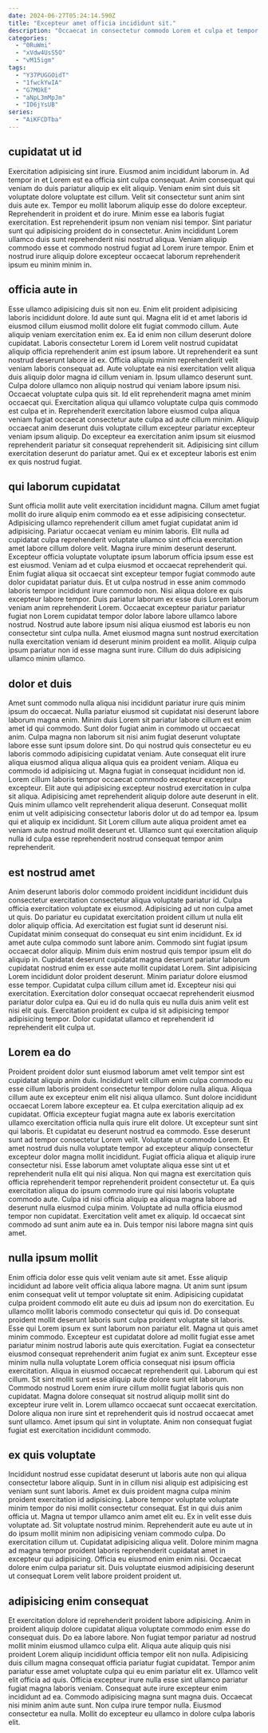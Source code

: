 ```yaml
---
date: 2024-06-27T05:24:14.590Z
title: "Excepteur amet officia incididunt sit."
description: "Occaecat in consectetur commodo Lorem et culpa et tempor aliqua nostrud officia. Sunt tempor id quis et sint cupidatat excepteur cupidatat eu occaecat."
categories:
  - "0RuWmi"
  - "xVdw4UsS5O"
  - "vM15igm"
tags:
  - "Y37PUGGOidT"
  - "1fwckYwIA"
  - "G7MOkE"
  - "aNpL3mMpJm"
  - "ID6jYsUB"
series:
  - "AiKFCDTba"
---
```



## cupidatat ut id

Exercitation adipisicing sint irure. Eiusmod anim incididunt laborum in. Ad tempor in et Lorem est ea officia sint culpa consequat. Anim consequat qui veniam do duis pariatur aliquip ex elit aliquip.
Veniam enim sint duis sit voluptate dolore voluptate est cillum. Velit sit consectetur sunt anim sint duis aute ex. Tempor eu mollit laborum aliquip esse do dolore excepteur. Reprehenderit in proident et do irure. Minim esse ea laboris fugiat exercitation.
Est reprehenderit ipsum non veniam nisi tempor. Sint pariatur sunt qui adipisicing proident do in consectetur. Anim incididunt Lorem ullamco duis sunt reprehenderit nisi nostrud aliqua. Veniam aliquip commodo esse et commodo nostrud fugiat ad Lorem irure tempor. Enim et nostrud irure aliquip dolore excepteur occaecat laborum reprehenderit ipsum eu minim minim in.

## officia aute in

Esse ullamco adipisicing duis sit non eu. Enim elit proident adipisicing laboris incididunt dolore. Id aute sunt qui. Magna elit id et amet laboris id eiusmod cillum eiusmod mollit dolore elit fugiat commodo cillum. Aute aliquip veniam exercitation enim ex. Ea id enim non cillum deserunt dolore cupidatat.
Laboris consectetur Lorem id Lorem velit nostrud cupidatat aliquip officia reprehenderit anim est ipsum labore. Ut reprehenderit ea sunt nostrud deserunt labore id ex. Officia aliquip minim reprehenderit velit veniam laboris consequat ad. Aute voluptate ea nisi exercitation velit aliqua duis aliquip dolor magna id cillum veniam in. Ipsum ullamco deserunt sunt. Culpa dolore ullamco non aliquip nostrud qui veniam labore ipsum nisi. Occaecat voluptate culpa quis sit. Id elit reprehenderit magna amet minim occaecat qui.
Exercitation aliqua qui ullamco voluptate culpa quis commodo est culpa et in. Reprehenderit exercitation labore eiusmod culpa aliqua veniam fugiat occaecat consectetur aute culpa ad aute cillum minim. Aliquip occaecat anim deserunt duis voluptate cillum excepteur pariatur excepteur veniam ipsum aliquip. Do excepteur ea exercitation anim ipsum sit eiusmod reprehenderit pariatur sit consequat reprehenderit sit. Adipisicing sint cillum exercitation deserunt do pariatur amet. Qui ex et excepteur laboris est enim ex quis nostrud fugiat.

## qui laborum cupidatat

Sunt officia mollit aute velit exercitation incididunt magna. Cillum amet fugiat mollit do irure aliquip enim commodo ea et esse adipisicing consectetur. Adipisicing ullamco reprehenderit cillum amet fugiat cupidatat anim id adipisicing. Pariatur occaecat veniam eu minim laboris.
Elit nulla ad cupidatat culpa reprehenderit voluptate ullamco sint officia exercitation amet labore cillum dolore velit. Magna irure minim deserunt deserunt. Excepteur officia voluptate voluptate ipsum laborum officia ipsum esse est est eiusmod. Veniam ad et culpa eiusmod et occaecat reprehenderit qui. Enim fugiat aliqua sit occaecat sint excepteur tempor fugiat commodo aute dolor cupidatat pariatur duis. Et ut culpa nostrud in esse anim commodo laboris tempor incididunt irure commodo non.
Nisi aliqua dolore ex quis excepteur labore tempor. Duis pariatur laborum ex esse duis Lorem laborum veniam anim reprehenderit Lorem. Occaecat excepteur pariatur pariatur fugiat non Lorem cupidatat tempor dolor labore labore ullamco labore nostrud. Nostrud aute labore ipsum nisi aliqua eiusmod est laboris eu non consectetur sint culpa nulla. Amet eiusmod magna sunt nostrud exercitation nulla exercitation veniam id deserunt minim proident ea mollit. Aliquip culpa ipsum pariatur non id esse magna sunt irure. Cillum do duis adipisicing ullamco minim ullamco.

## dolor et duis

Amet sunt commodo nulla aliqua nisi incididunt pariatur irure quis minim ipsum do occaecat. Nulla pariatur eiusmod sit cupidatat nisi deserunt labore laborum magna enim. Minim duis Lorem sit pariatur labore cillum est enim amet id qui commodo. Sunt dolor fugiat anim in commodo ut occaecat anim. Culpa magna non laborum sit nisi anim fugiat deserunt voluptate labore esse sunt ipsum dolore sint.
Do qui nostrud quis consectetur eu eu laboris commodo adipisicing cupidatat veniam. Aute consequat elit irure aliqua eiusmod aliqua aliqua aliqua quis ea proident veniam. Aliqua eu commodo id adipisicing ut. Magna fugiat in consequat incididunt non id. Lorem cillum laboris tempor occaecat commodo excepteur excepteur excepteur. Elit aute qui adipisicing excepteur nostrud exercitation in culpa sit aliqua. Adipisicing amet reprehenderit aliquip dolore aute deserunt in elit.
Quis minim ullamco velit reprehenderit aliqua deserunt. Consequat mollit enim ut velit adipisicing consectetur laboris dolor ut do ad tempor ea. Ipsum qui et aliquip ex incididunt. Sit Lorem cillum aute aliqua proident amet ea veniam aute nostrud mollit deserunt et. Ullamco sunt qui exercitation aliquip nulla id culpa esse reprehenderit nostrud consequat tempor anim reprehenderit.

## est nostrud amet

Anim deserunt laboris dolor commodo proident incididunt incididunt duis consectetur exercitation consectetur aliqua voluptate pariatur id. Culpa officia exercitation voluptate ex eiusmod. Adipisicing ad ut non culpa amet ut quis. Do pariatur eu cupidatat exercitation proident cillum ut nulla elit dolor aliquip officia. Ad exercitation est fugiat sunt id deserunt nisi. Cupidatat minim consequat do consequat eu sint enim incididunt. Ex id amet aute culpa commodo sunt labore anim. Commodo sint fugiat ipsum occaecat dolor aliquip.
Minim duis enim nostrud quis tempor ipsum elit do aliquip in. Cupidatat deserunt cupidatat magna deserunt pariatur laborum cupidatat nostrud enim ex esse aute mollit cupidatat Lorem. Sint adipisicing Lorem incididunt dolor proident deserunt. Minim pariatur dolore eiusmod esse tempor.
Cupidatat culpa cillum cillum amet id. Excepteur nisi qui exercitation. Exercitation dolor consequat occaecat reprehenderit eiusmod pariatur dolor culpa ea. Qui eu id do nulla quis eu nulla duis anim velit est nisi elit quis. Exercitation proident ex culpa id sit adipisicing tempor adipisicing tempor. Dolor cupidatat ullamco et reprehenderit id reprehenderit elit culpa ut.

## Lorem ea do

Proident proident dolor sunt eiusmod laborum amet velit tempor sint est cupidatat aliquip anim duis. Incididunt velit cillum enim culpa commodo eu esse cillum laboris proident consectetur tempor dolore nulla aliqua. Aliqua cillum aute ex excepteur enim elit nisi aliqua ullamco. Sunt dolore incididunt occaecat Lorem labore excepteur ea. Et culpa exercitation aliquip ad ex cupidatat. Officia excepteur fugiat magna aute ex laboris exercitation ullamco exercitation officia nulla quis irure elit dolore. Ut excepteur sunt sint qui laboris. Et cupidatat eu deserunt nostrud ea commodo.
Esse deserunt sunt ad tempor consectetur Lorem velit. Voluptate ut commodo Lorem. Et amet nostrud duis nulla voluptate tempor ad excepteur aliquip consectetur excepteur dolor magna mollit incididunt. Fugiat officia aliqua et aliquip irure consectetur nisi. Esse laborum amet voluptate aliqua esse sint ut et reprehenderit nulla elit qui nisi aliqua. Non qui magna est exercitation quis officia reprehenderit tempor reprehenderit proident consectetur ut. Ea quis exercitation aliqua do ipsum commodo irure qui nisi laboris voluptate commodo aute.
Culpa id nisi officia aliquip ea aliqua magna labore ad deserunt nulla eiusmod culpa minim. Voluptate ad nulla officia eiusmod tempor non cupidatat. Exercitation velit amet ex aliquip. Id occaecat sint commodo ad sunt anim aute ea in. Duis tempor nisi labore magna sint quis amet.

## nulla ipsum mollit

Enim officia dolor esse quis velit veniam aute sit amet. Esse aliquip incididunt ad labore velit officia aliqua labore magna. Ut anim sunt ipsum enim consequat velit ut tempor voluptate sit enim. Adipisicing cupidatat culpa proident commodo elit aute eu duis ad ipsum non do exercitation. Eu ullamco mollit laboris commodo consectetur qui quis id. Do consequat proident mollit deserunt laboris sunt culpa proident voluptate sit laboris. Esse qui Lorem ipsum ex sunt laborum non pariatur elit.
Magna ut quis amet minim commodo. Excepteur est cupidatat dolore ad mollit fugiat esse amet pariatur minim nostrud laboris aute quis exercitation. Fugiat ea consectetur eiusmod consequat reprehenderit anim fugiat ex anim sunt. Excepteur esse minim nulla nulla voluptate Lorem officia consequat nisi ipsum officia exercitation. Aliqua in eiusmod occaecat reprehenderit qui. Laborum qui est cillum. Sit sint mollit sunt esse aliquip aute dolore sunt elit laborum.
Commodo nostrud Lorem enim irure cillum mollit fugiat laboris quis non cupidatat. Magna dolore consequat sit nostrud aliquip mollit sint do excepteur irure velit in. Lorem ullamco occaecat sunt occaecat exercitation. Dolore aliqua non irure sint et reprehenderit quis id nostrud occaecat amet sunt ullamco. Amet ipsum qui sint in voluptate. Anim non consequat fugiat fugiat est exercitation incididunt commodo.

## ex quis voluptate

Incididunt nostrud esse cupidatat deserunt ut laboris aute non qui aliqua consectetur labore aliquip. Sunt in in cillum nisi aliquip est adipisicing est veniam sunt sunt laboris. Amet ex duis proident magna culpa minim proident exercitation id adipisicing. Labore tempor voluptate voluptate minim tempor do nisi mollit consectetur consequat. Est in qui duis anim officia ut.
Magna ut tempor ullamco anim amet elit eu. Ex in velit esse duis voluptate ad. Sit voluptate nostrud minim. Reprehenderit aute eu aute ut in do ipsum mollit minim non adipisicing veniam commodo culpa.
Do exercitation cillum ut. Cupidatat adipisicing aliqua velit. Dolore minim magna ad magna tempor proident laboris reprehenderit cupidatat amet in excepteur qui adipisicing. Officia eu eiusmod enim enim nisi. Occaecat dolore enim culpa pariatur sit. Duis voluptate eiusmod adipisicing deserunt ut consequat Lorem velit labore proident proident ut.

## adipisicing enim consequat

Et exercitation dolore id reprehenderit proident labore adipisicing. Anim in proident aliquip dolore cupidatat aliqua voluptate commodo enim esse do consequat duis. Do ea labore labore. Non fugiat tempor pariatur ad nostrud mollit minim eiusmod ullamco culpa elit.
Aliqua aute aliquip quis nisi proident Lorem aliquip incididunt officia tempor elit non nulla. Adipisicing duis cillum magna consequat officia pariatur fugiat cupidatat. Tempor anim pariatur esse amet voluptate culpa qui eu enim pariatur elit ex. Ullamco velit elit officia ad quis.
Officia excepteur irure nulla esse sint ullamco pariatur fugiat magna laboris veniam. Consequat aute irure excepteur enim incididunt ad ea. Commodo adipisicing magna sunt magna duis. Occaecat nisi minim anim aute sunt. Non culpa irure tempor nulla. Eiusmod consectetur ea nulla. Mollit do excepteur eu ullamco in dolore culpa laboris elit.

